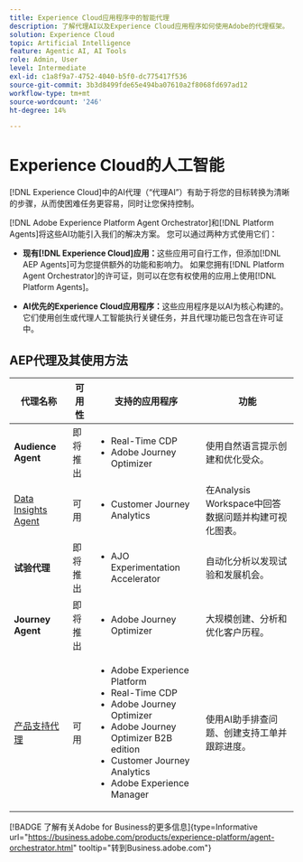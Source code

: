 ```yaml
---
title: Experience Cloud应用程序中的智能代理
description: 了解代理AI以及Experience Cloud应用程序如何使用Adobe的代理框架。
solution: Experience Cloud
topic: Artificial Intelligence
feature: Agentic AI, AI Tools
role: Admin, User
level: Intermediate
exl-id: c1a8f9a7-4752-4040-b5f0-dc775417f536
source-git-commit: 3b3d8499fde65e494ba07610a2f8068fd697ad12
workflow-type: tm+mt
source-wordcount: '246'
ht-degree: 14%

---
```


# Experience Cloud的人工智能

[!DNL Experience Cloud]中的AI代理（“代理AI”）有助于将您的目标转换为清晰的步骤，从而使困难任务更容易，同时让您保持控制。

[!DNL Adobe Experience Platform Agent Orchestrator]和[!DNL Platform Agents]将这些AI功能引入我们的解决方案。 您可以通过两种方式使用它们：

* **现有[!DNL Experience Cloud]应用：**&#x200B;这些应用可自行工作，但添加[!DNL AEP Agents]可为您提供额外的功能和影响力。 如果您拥有[!DNL Platform Agent Orchestrator]的许可证，则可以在您有权使用的应用上使用[!DNL Platform Agents]。

* **AI优先的Experience Cloud应用程序：**&#x200B;这些应用程序是以AI为核心构建的。 它们使用创生或代理人工智能执行关键任务，并且代理功能已包含在许可证中。

## AEP代理及其使用方法

| 代理名称 | 可用性 | 支持的应用程序 | 功能 |
|---|----------|------------|----------|
| **Audience Agent** | 即将推出 | <ul><li>Real-Time CDP</li><li>Adobe Journey Optimizer</li></ul> | 使用自然语言提示创建和优化受众。 |
| [Data Insights Agent](https://experienceleague.adobe.com/en/docs/analytics-platform/using/cja-overview/cja-b2c-overview/data-analysis-ai) | 可用 | <ul><li>Customer Journey Analytics</li></ul> | 在Analysis Workspace中回答数据问题并构建可视化图表。 |
| **试验代理** | 即将推出 | <ul><li>AJO Experimentation Accelerator</li></ul> | 自动化分析以发现试验和发展机会。 |
| **Journey Agent** | 即将推出 | <ul><li>Adobe Journey Optimizer</li></ul> | 大规模创建、分析和优化客户历程。 |
| [产品支持代理](https://experienceleague.adobe.com/en/docs/experience-platform/ai-assistant/new-features/customer-support) | 可用 | <ul><li>Adobe Experience Platform</li><li>Real-Time CDP</li><li>Adobe Journey Optimizer</li><li>Adobe Journey Optimizer B2B edition</li><li>Customer Journey Analytics</li><li>Adobe Experience Manager</li></ul> | 使用AI助手排查问题、创建支持工单并跟踪进度。 |

[!BADGE 了解有关Adobe for Business的更多信息]{type=Informative url="https://business.adobe.com/products/experience-platform/agent-orchestrator.html" tooltip="转到Business.adobe.com"}

<!-- 
* [Product Support Agent](https://experienceleague.adobe.com/en/docs/experience-platform/ai-assistant/new-features/customer-support) is a self-serve debugging and troubleshooting capability of [!UICONTROL AI Assistant] that you can use for Experience Platform features and applications. Troubleshoot support issues without leaving your workflows, create customer support tickets, and track case progress using AI Assistant.
* [Data Insights Agent](https://experienceleague.adobe.com/en/docs/analytics-platform/using/cja-overview/cja-b2c-overview/data-analysis-ai) is accessible from the AI Assistant in Customer Journey Analytics. It is a generative AI conversation agent that quickly and efficiently answers questions about your data. It builds relevant visualizations in Analysis Workspace using components from your data view and using your actual data. -->








